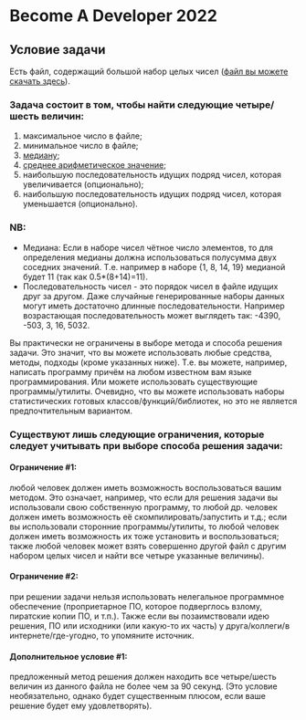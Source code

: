 # Become A Developer 2022

## Условие задачи

Есть файл, содержащий большой набор целых чисел ([файл вы можете скачать здесь](https://drive.google.com/file/d/1LxSB6UEAVK0NLgU0ah5y0CBbD0gL_oO9/)).

### Задача состоит в том, чтобы найти следующие четыре/шесть величин:

1. максимальное число в файле;
2. минимальное число в файле;
3. [медиану](https://goo.gl/hiCwVw);
4. [среднее арифметическое значение](https://goo.gl/XJeAjZ);
5. наибольшую последовательность идущих подряд чисел, которая увеличивается (опционально);
6. наибольшую последовательность идущих подряд чисел, которая уменьшается (опционально).

### NB:

- Медиана: Если в наборе чисел чётное число элементов, то для определения медианы должна использоваться полусумма двух соседних значений. Т.е. например в наборе {1, 8, 14, 19} медианой будет 11 (так как 0.5\*(8+14)=11).
- Последовательность чисел - это порядок чисел в файле идущих друг за другом. Даже случайные генерированные наборы данных могут иметь достаточно длинные последовательности. Например возрастающая последовательность может выглядеть так: -4390, -503, 3, 16, 5032.

Вы практически не ограничены в выборе метода и способа решения задачи. Это значит, что вы можете использовать любые средства, методы, подходы (кроме указанных ниже). Т.е. вы можете, например, написать программу причём на любом известном вам языке программирования. Или можете использовать существующие программы/утилиты. Очевидно, что вы можете использовать наборы статистических готовых классов/функций/библиотек, но это не является предпочтительным вариантом.

### Существуют лишь следующие ограничения, которые следует учитывать при выборе способа решения задачи:

#### Ограничение #1:

любой человек должен иметь возможность воспользоваться вашим методом. Это означает, например, что если для решения задачи вы использовали свою собственную программу, то любой др. человек должен иметь возможность её скомпилировать/запустить и т.д.; если вы использовали сторонние программы/утилиты, то любой человек должен иметь возможность их тоже установить и воспользоваться; также любой человек может взять совершенно другой файл с другим набором целых чисел и найти все четыре указанные величины).

#### Ограничение #2:

при решении задачи нельзя использовать нелегальное программное обеспечение (проприетарное ПО, которое подверглось взлому, пиратские копии ПО, и т.п.). Также если вы позаимствовали идею решения, ПО или исходники (или какую-то их часть) у друга/коллеги/в интернете/где-угодно, то упомяните источник.

#### Дополнительное условие #1:

предложенный метод решения должен находить все четыре/шесть величин из данного файла не более чем за 90 секунд. (Это условие необязательно, однако будет существенным плюсом, если ваше решение будет ему удовлетворять).
